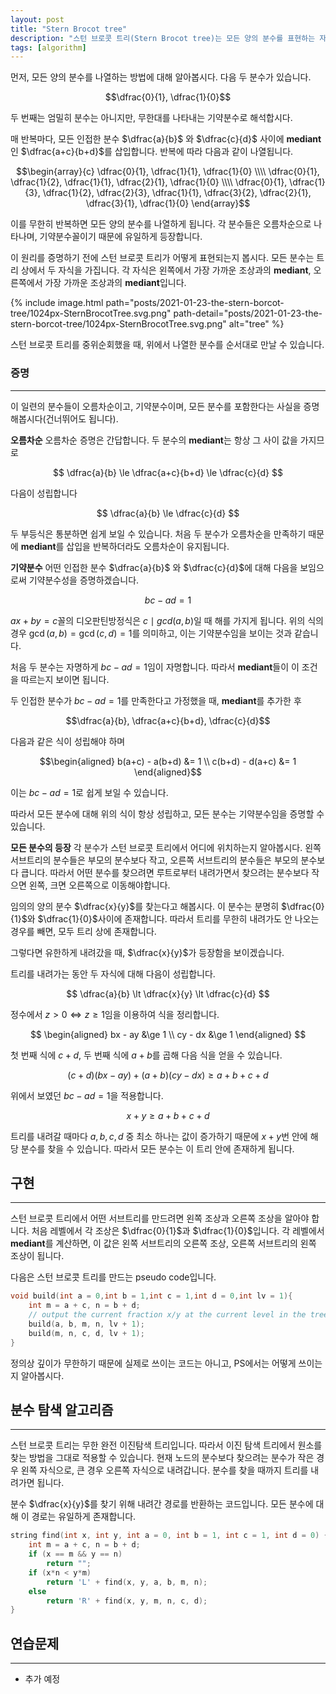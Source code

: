```yaml
---
layout: post
title: "Stern Brocot tree"
description: "스턴 브로콧 트리(Stern Brocot tree)는 모든 양의 분수를 표현하는 자료구조 입니다."
tags: [algorithm]
---
```


먼저, 모든 양의 분수를 나열하는 방법에 대해 알아봅시다. 다음 두 분수가 있습니다.

$$\dfrac{0}{1}, \dfrac{1}{0}$$

두 번째는 엄밀히 분수는 아니지만, 무한대를 나타내는 기약분수로 해석합시다.

매 반복마다, 모든 인접한 분수 $\dfrac{a}{b}$ 와 $\dfrac{c}{d}$ 사이에 **mediant**인 $\dfrac{a+c}{b+d}$를 삽입합니다. 반복에 따라 다음과 같이 나열됩니다.

$$\begin{array}{c}
    \dfrac{0}{1}, \dfrac{1}{1}, \dfrac{1}{0} \\\\
    \dfrac{0}{1}, \dfrac{1}{2}, \dfrac{1}{1}, \dfrac{2}{1}, \dfrac{1}{0} \\\\
    \dfrac{0}{1}, \dfrac{1}{3}, \dfrac{1}{2}, \dfrac{2}{3}, \dfrac{1}{1}, \dfrac{3}{2}, \dfrac{2}{1}, \dfrac{3}{1}, \dfrac{1}{0}
    \end{array}$$

이를 무한히 반복하면 모든 양의 분수를 나열하게 됩니다. 각 분수들은 오름차순으로 나타나며, 기약분수꼴이기 때문에 유일하게 등장합니다.

이 원리를 증명하기 전에 스턴 브로콧 트리가 어떻게 표현되는지 봅시다. 모든 분수는 트리 상에서 두 자식을 가집니다. 각 자식은 왼쪽에서 가장 가까운 조상과의 **mediant**, 오른쪽에서 가장 가까운 조상과의 **mediant**입니다.

{% include image.html path="posts/2021-01-23-the-stern-borcot-tree/1024px-SternBrocotTree.svg.png"
path-detail="posts/2021-01-23-the-stern-borcot-tree/1024px-SternBrocotTree.svg.png"
alt="tree" %}

스턴 브로콧 트리를 중위순회했을 때, 위에서 나열한 분수를 순서대로 만날 수 있습니다.

### 증명
---
이 일련의 분수들이 오름차순이고, 기약분수이며, 모든 분수를 포함한다는 사실을 증명해봅시다(건너뛰어도 됩니다).

**오름차순** 오름차순 증명은 간답합니다. 두 분수의 **mediant**는 항상 그 사이 값을 가지므로

$$ \dfrac{a}{b} \le \dfrac{a+c}{b+d} \le \dfrac{c}{d} $$

다음이 성립합니다

$$ \dfrac{a}{b} \le \dfrac{c}{d} $$

두 부등식은 통분하면 쉽게 보일 수 있습니다. 처음 두 분수가 오름차순을 만족하기 때문에 **mediant**를 삽입을 반복하더라도 오름차순이 유지됩니다.


**기약분수** 어떤 인접한 분수 $\dfrac{a}{b}$ 와 $\dfrac{c}{d}$에 대해 다음을 보임으로써 기약분수성을 증명하겠습니다.

$$bc - ad = 1$$

$ax+by=c$꼴의 디오판틴방정식은 $c \mid gcd(a,b)$일 때 해를 가지게 됩니다. 위의 식의 경우 $\gcd(a,b) = \gcd(c,d) = 1$를 의미하고, 이는 기약분수임을 보이는 것과 같습니다.

처음 두 분수는 자명하게 $bc - ad = 1$임이 자명합니다. 따라서 **mediant**들이 이 조건을 따르는지 보이면 됩니다.

두 인접한 분수가 $bc - ad = 1$를 만족한다고 가정했을 때, **mediant**를 추가한 후

$$\dfrac{a}{b}, \dfrac{a+c}{b+d}, \dfrac{c}{d}$$

다음과 같은 식이 성립해야 하며

$$\begin{aligned}
    b(a+c) - a(b+d) &= 1 \\
    c(b+d) - d(a+c) &= 1
\end{aligned}$$

이는 $bc - ad = 1$로 쉽게 보일 수 있습니다.

따라서 모든 분수에 대해 위의 식이 항상 성립하고, 모든 분수는 기약분수임을 증명할 수 있습니다.

**모든 분수의 등장** 각 분수가 스턴 브로콧 트리에서 어디에 위치하는지 알아봅시다. 왼쪽 서브트리의 분수들은 부모의 분수보다 작고, 오른쪽 서브트리의 분수들은 부모의 분수보다 큽니다. 따라서 어떤 분수를 찾으려면 루트로부터 내려가면서 찾으려는 분수보다 작으면 왼쪽, 크면 오른쪽으로 이동해야합니다.

임의의 양의 분수 $\dfrac{x}{y}$를 찾는다고 해봅시다. 이 분수는 분명히 $\dfrac{0}{1}$와 $\dfrac{1}{0}$사이에 존재합니다. 따라서 트리를 무한히 내려가도 안 나오는 경우를 빼면, 모두 트리 상에 존재합니다. 

그렇다면 유한하게 내려갔을 때, $\dfrac{x}{y}$가 등장함을 보이겠습니다.

트리를 내려가는 동안 두 자식에 대해 다음이 성립합니다.

$$ \dfrac{a}{b} \lt \dfrac{x}{y} \lt \dfrac{c}{d} $$

정수에서 $z \gt 0 \iff z \ge 1$임을 이용하여 식을 정리합니다.

$$ \begin{aligned}
    bx - ay &\ge 1 \\
    cy - dx &\ge 1
\end{aligned} $$

첫 번째 식에 $c+d$, 두 번째 식에 $a+b$를 곱해 다음 식을 얻을 수 있습니다.

$$ (c+d)(bx - ay) + (a+b)(cy - dx) \ge a+b+c+d $$

위에서 보였던 $bc-ad=1$을 적용합니다.

$$ x+y \ge a+b+c+d $$

트리를 내려갈 때마다 $a,b,c,d$ 중 최소 하나는 값이 증가하기 때문에 $x+y$번 안에 해당 분수를 찾을 수 있습니다. 따라서 모든 분수는 이 트리 안에 존재하게 됩니다.

## 구현
---
스턴 브로콧 트리에서 어떤 서브트리를 만드려면 왼쪽 조상과 오른쪽 조상을 알아야 합니다. 처음 레벨에서 각 조상은 $\dfrac{0}{1}$과 $\dfrac{1}{0}$입니다. 각 레벨에서 **mediant**를 계산하면, 이 값은 왼쪽 서브트리의 오른쪽 조상, 오른쪽 서브트리의 왼쪽 조상이 됩니다.

다음은 스턴 브로콧 트리를 만드는 pseudo code입니다.

~~~cpp
void build(int a = 0,int b = 1,int c = 1,int d = 0,int lv = 1){
    int m = a + c, n = b + d;
    // output the current fraction x/y at the current level in the tree
    build(a, b, m, n, lv + 1);
    build(m, n, c, d, lv + 1);
}
~~~

정의상 깊이가 무한하기 때문에 실제로 쓰이는 코드는 아니고, PS에서는 어떻게 쓰이는지 알아봅시다.

## 분수 탐색 알고리즘
---
스턴 브로콧 트리는 무한 완전 이진탐색 트리입니다. 따라서 이진 탐색 트리에서 원소를 찾는 방법을 그대로 적용할 수 있습니다. 현재 노드의 분수보다 찾으려는 분수가 작은 경우 왼쪽 자식으로, 큰 경우 오른쪽 자식으로 내려갑니다. 분수를 찾을 때까지 트리를 내려가면 됩니다.

분수 $\dfrac{x}{y}$를 찾기 위해 내려간 경로를 반환하는 코드입니다. 모든 분수에 대해 이 경로는 유일하게 존재합니다.

~~~cpp
string find(int x, int y, int a = 0, int b = 1, int c = 1, int d = 0) {
    int m = a + c, n = b + d;
    if (x == m && y == n)
        return "";
    if (x*n < y*m)
        return 'L' + find(x, y, a, b, m, n);
    else
        return 'R' + find(x, y, m, n, c, d);
}
~~~

## 연습문제
---
 * 추가 예정
